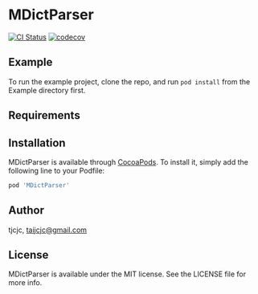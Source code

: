 # MDictParser

[![CI Status](https://img.shields.io/travis/tjcjc/MDictParser.svg?style=flat)](https://travis-ci.org/tjcjc/MDictParser)
[![codecov](https://codecov.io/gh/tjcjc/MDictParser/branch/master/graph/badge.svg)](https://codecov.io/gh/tjcjc/MDictParser)

## Example

To run the example project, clone the repo, and run `pod install` from the Example directory first.

## Requirements

## Installation

MDictParser is available through [CocoaPods](https://cocoapods.org). To install
it, simply add the following line to your Podfile:

```ruby
pod 'MDictParser'
```

## Author

tjcjc, taijcjc@gmail.com

## License

MDictParser is available under the MIT license. See the LICENSE file for more info.
